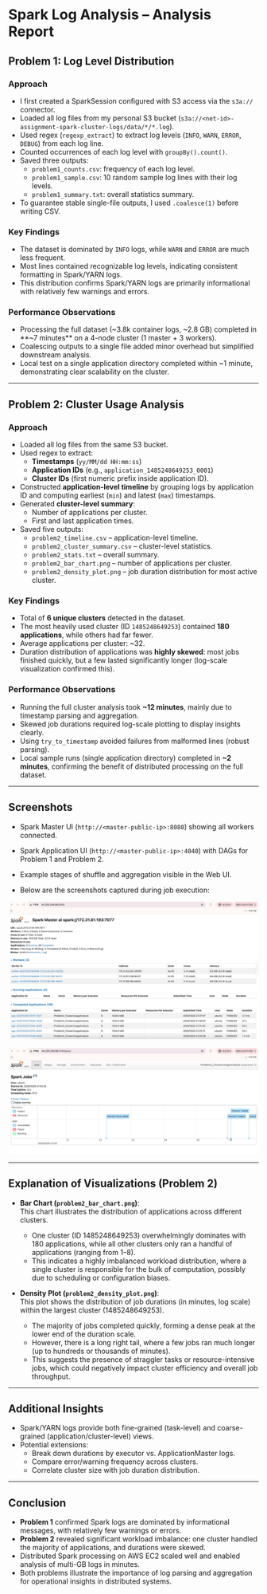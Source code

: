 # Spark Log Analysis – Analysis Report

## Problem 1: Log Level Distribution

### Approach
- I first created a SparkSession configured with S3 access via the `s3a://` connector.  
- Loaded all log files from my personal S3 bucket (`s3a://<net-id>-assignment-spark-cluster-logs/data/*/*.log`).  
- Used regex (`regexp_extract`) to extract log levels (`INFO`, `WARN`, `ERROR`, `DEBUG`) from each log line.  
- Counted occurrences of each log level with `groupBy().count()`.  
- Saved three outputs:  
  - `problem1_counts.csv`: frequency of each log level.  
  - `problem1_sample.csv`: 10 random sample log lines with their log levels.  
  - `problem1_summary.txt`: overall statistics summary.  
- To guarantee stable single-file outputs, I used `.coalesce(1)` before writing CSV.  

### Key Findings
- The dataset is dominated by `INFO` logs, while `WARN` and `ERROR` are much less frequent.  
- Most lines contained recognizable log levels, indicating consistent formatting in Spark/YARN logs.  
- This distribution confirms Spark/YARN logs are primarily informational with relatively few warnings and errors.  

### Performance Observations
- Processing the full dataset (~3.8k container logs, ~2.8 GB) completed in **~7 minutes** on a 4-node cluster (1 master + 3 workers).  
- Coalescing outputs to a single file added minor overhead but simplified downstream analysis.  
- Local test on a single application directory completed within ~1 minute, demonstrating clear scalability on the cluster.  

---

## Problem 2: Cluster Usage Analysis

### Approach
- Loaded all log files from the same S3 bucket.  
- Used regex to extract:
  - **Timestamps** (`yy/MM/dd HH:mm:ss`)  
  - **Application IDs** (e.g., `application_1485248649253_0001`)  
  - **Cluster IDs** (first numeric prefix inside application ID).  
- Constructed **application-level timeline** by grouping logs by application ID and computing earliest (`min`) and latest (`max`) timestamps.  
- Generated **cluster-level summary**:
  - Number of applications per cluster.  
  - First and last application times.  
- Saved five outputs:  
  - `problem2_timeline.csv` – application-level timeline.  
  - `problem2_cluster_summary.csv` – cluster-level statistics.  
  - `problem2_stats.txt` – overall summary.  
  - `problem2_bar_chart.png` – number of applications per cluster.  
  - `problem2_density_plot.png` – job duration distribution for most active cluster.  

### Key Findings
- Total of **6 unique clusters** detected in the dataset.  
- The most heavily used cluster (ID `1485248649253`) contained **180 applications**, while others had far fewer.  
- Average applications per cluster: ~32.  
- Duration distribution of applications was **highly skewed**: most jobs finished quickly, but a few lasted significantly longer (log-scale visualization confirmed this).  

### Performance Observations
- Running the full cluster analysis took **~12 minutes**, mainly due to timestamp parsing and aggregation.  
- Skewed job durations required log-scale plotting to display insights clearly.  
- Using `try_to_timestamp` avoided failures from malformed lines (robust parsing).  
- Local sample runs (single application directory) completed in **~2 minutes**, confirming the benefit of distributed processing on the full dataset.  

---

## Screenshots
- Spark Master UI (`http://<master-public-ip>:8080`) showing all workers connected.  
- Spark Application UI (`http://<master-public-ip>:4040`) with DAGs for Problem 1 and Problem 2.  
- Example stages of shuffle and aggregation visible in the Web UI.  

- Below are the screenshots captured during job execution:

![Spark Master UI](spark_master_ui.png)

![Spark Application UI](spark_app_ui.png) 

---

## Explanation of Visualizations (Problem 2)
- **Bar Chart (`problem2_bar_chart.png`)**:  
  This chart illustrates the distribution of applications across different clusters.
    - One cluster (ID 1485248649253) overwhelmingly dominates with 180 applications, while all other clusters only ran a handful of applications (ranging from 1–8).
    - This indicates a highly imbalanced workload distribution, where a single cluster is responsible for the bulk of computation, possibly due to scheduling or configuration biases. 

- **Density Plot (`problem2_density_plot.png`)**:  
  This plot shows the distribution of job durations (in minutes, log scale) within the largest cluster (1485248649253).
    - The majority of jobs completed quickly, forming a dense peak at the lower end of the duration scale.
    - However, there is a long right tail, where a few jobs ran much longer (up to hundreds or thousands of minutes).
    - This suggests the presence of straggler tasks or resource-intensive jobs, which could negatively impact cluster efficiency and overall job throughput.

---

## Additional Insights
- Spark/YARN logs provide both fine-grained (task-level) and coarse-grained (application/cluster-level) views.  
- Potential extensions:  
  - Break down durations by executor vs. ApplicationMaster logs.  
  - Compare error/warning frequency across clusters.  
  - Correlate cluster size with job duration distribution.  

---

## Conclusion
- **Problem 1** confirmed Spark logs are dominated by informational messages, with relatively few warnings or errors.  
- **Problem 2** revealed significant workload imbalance: one cluster handled the majority of applications, and durations were skewed.  
- Distributed Spark processing on AWS EC2 scaled well and enabled analysis of multi-GB logs in minutes.  
- Both problems illustrate the importance of log parsing and aggregation for operational insights in distributed systems.
